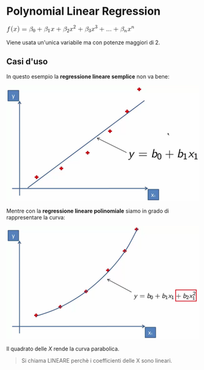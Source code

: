 # Polynomial Linear Regression

![regressione lineare polinomiale](img/001.gif)

Viene usata un'unica variabile ma con potenze maggiori di 2.

## Casi d'uso

In questo esempio la **regressione lineare semplice** non va bene:

![regressione lineare semplice](img/002.png)

Mentre con la **regressione lineare polinomiale** siamo in grado di rappresentare la curva:

![regressione lineare polinomiale](img/003.png)

Il quadrato delle *X* rende la curva parabolica.

> Si chiama LINEARE perchè i coefficienti delle X sono lineari.
